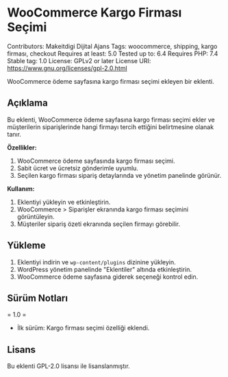 # WooCommerce Kargo Firması Seçimi

Contributors: Makeitdigi Dijital Ajans
Tags: woocommerce, shipping, kargo firması, checkout
Requires at least: 5.0
Tested up to: 6.4
Requires PHP: 7.4
Stable tag: 1.0
License: GPLv2 or later
License URI: https://www.gnu.org/licenses/gpl-2.0.html

WooCommerce ödeme sayfasına kargo firması seçimi ekleyen bir eklenti.

## Açıklama

Bu eklenti, WooCommerce ödeme sayfasına kargo firması seçimi ekler ve müşterilerin siparişlerinde hangi firmayı tercih ettiğini belirtmesine olanak tanır.

**Özellikler:**
1. WooCommerce ödeme sayfasında kargo firması seçimi.
2. Sabit ücret ve ücretsiz gönderimle uyumlu.
3. Seçilen kargo firması sipariş detaylarında ve yönetim panelinde görünür.

**Kullanım:**
1. Eklentiyi yükleyin ve etkinleştirin.
2. WooCommerce > Siparişler ekranında kargo firması seçimini görüntüleyin.
3. Müşteriler sipariş özeti ekranında seçilen firmayı görebilir.

## Yükleme

1. Eklentiyi indirin ve `wp-content/plugins` dizinine yükleyin.
2. WordPress yönetim panelinde "Eklentiler" altında etkinleştirin.
3. WooCommerce ödeme sayfasına giderek seçeneği kontrol edin.

## Sürüm Notları

= 1.0 =
* İlk sürüm: Kargo firması seçimi özelliği eklendi.

## Lisans

Bu eklenti GPL-2.0 lisansı ile lisanslanmıştır.
